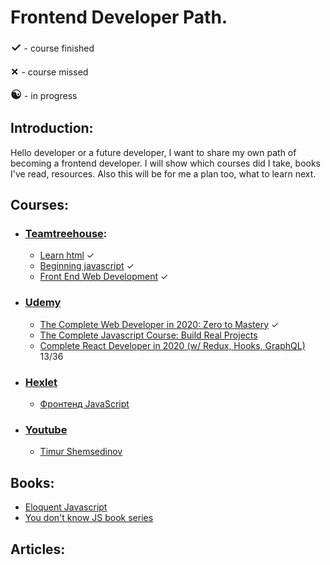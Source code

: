 # Frontend Developer Path.

<span style="font-size: 20px; font-weight:600;">✓</span> - course finished

<span style="font-size: 20px; font-weight:600;">×</span> - course missed

<span style="font-size: 20px; font-weight:600;">☯</span> - in progress


## Introduction:
  Hello developer or a future developer, I want to share my own path of becoming a frontend developer.
  I will show which courses did I take, books I've read, resources.
  Also this will be for me a plan too, what to learn next.

## Courses:
  * ### [Teamtreehouse](https://teamtreehouse.com):
    * [Learn html](https://teamtreehouse.com/tracks/learn-html-2) ✓
    * [Beginning javascript](https://teamtreehouse.com/tracks/beginning-javascript) ✓
    * [Front End Web Development](https://teamtreehouse.com/tracks/front-end-web-development) ✓
  * ### [Udemy](https://www.udemy.com/)
      * [The Complete Web Developer in 2020: Zero to Mastery](https://www.udemy.com/course/the-complete-web-developer-zero-to-mastery/) ✓
      * [The Complete Javascript Course: Build Real Projects](https://www.udemy.com/course/the-complete-javascript-course) 
      * [Complete React Developer in 2020 (w/ Redux, Hooks, GraphQL)](https://www.udemy.com/course/complete-react-developer-zero-to-mastery) 13/36
  * ### [Hexlet](https://ru.hexlet.io/my)
    * [Фронтенд JavaScript](https://ru.hexlet.io/professions/frontend)
  * ### [Youtube](https://www.youtube.com)
    * [Timur Shemsedinov](https://www.youtube.com/user/sthxnp/playlists) 

## Books:
  * [Eloquent Javascript](https://eloquentjavascript.net/)
  * [You don't know JS book series](https://github.com/getify/You-Dont-Know-JS)

## Articles:

